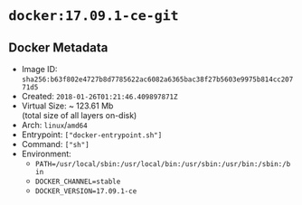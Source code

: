 # `docker:17.09.1-ce-git`

## Docker Metadata

- Image ID: `sha256:b63f802e4727b8d7785622ac6082a6365bac38f27b5603e9975b814cc20771d5`
- Created: `2018-01-26T01:21:46.409897871Z`
- Virtual Size: ~ 123.61 Mb  
  (total size of all layers on-disk)
- Arch: `linux`/`amd64`
- Entrypoint: `["docker-entrypoint.sh"]`
- Command: `["sh"]`
- Environment:
  - `PATH=/usr/local/sbin:/usr/local/bin:/usr/sbin:/usr/bin:/sbin:/bin`
  - `DOCKER_CHANNEL=stable`
  - `DOCKER_VERSION=17.09.1-ce`
